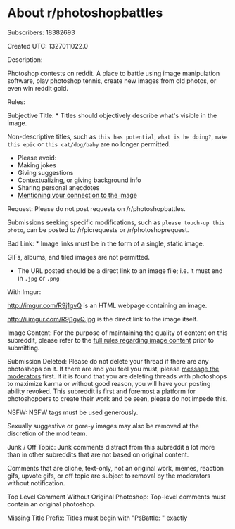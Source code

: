 # About r/photoshopbattles

Subscribers: 18382693

Created UTC: 1327011022.0

Description:

Photoshop contests on reddit. A place to battle using image manipulation software, play photoshop tennis, create new images from old photos, or even win reddit gold.

Rules:

Subjective Title: * Titles should objectively describe what's visible in the image.

 Non-descriptive titles, such as `this has potential`, `what is he doing?`, `make this epic` or `this cat/dog/baby` are no longer permitted.

* Please avoid:
 * Making jokes
 * Giving suggestions
 * Contextualizing, or giving background info
 * Sharing personal anecdotes
 * [Mentioning your connection to the image](https://np.reddit.com/r/photoshopbattles/comments/2xcj5q/my_blind_husband_juggling_our_rescue_dog_cat_and)

Request: Please do not post requests on /r/photoshopbattles.

Submissions seeking specific modifications, such as `please touch-up this photo`, can be posted to /r/picrequests or /r/photoshoprequest.

Bad Link: * Image links must be in the form of a single, static image.

 GIFs, albums, and tiled images are not permitted.

* The URL posted should be a direct link to an image file; i.e. it must end in `.jpg` or `.png`

 With Imgur:

 http://imgur.com/R9j1gvQ is an HTML webpage containing an image.

 http://i.imgur.com/R9j1gvQ.jpg is the direct link to the image itself.

Image Content: For the purpose of maintaining the quality of content on this subreddit, please refer to the [full rules regarding image content](https://www.reddit.com/r/photoshopbattles/wiki/submissionrules#wiki_image_content) prior to submitting.

Submission Deleted: Please do not delete your thread if there are any photoshops on it. If there are and you feel you must, please [message the moderators](https://www.reddit.com/message/compose?to=%2Fr%2Fphotoshopbattles) first. If it is found that you are deleting threads with photoshops to maximize karma or without good reason, you will have your posting ability revoked. This subreddit is first and foremost a platform for photoshoppers to create their work and be seen, please do not impede this.

NSFW: NSFW tags must be used generously.

Sexually suggestive or gore-y images may also be removed at the discretion of the mod team.

Junk / Off Topic: Junk comments distract from this subreddit a lot more than in other subreddits that are not based on original content.

Comments that are cliche, text-only, not an original work, memes, reaction gifs, upvote gifs, or off topic are subject to removal by the moderators without notification.

Top Level Comment Without Original Photoshop: Top-level comments must contain an original photoshop.

Missing Title Prefix: Titles must begin with "PsBattle: " exactly

